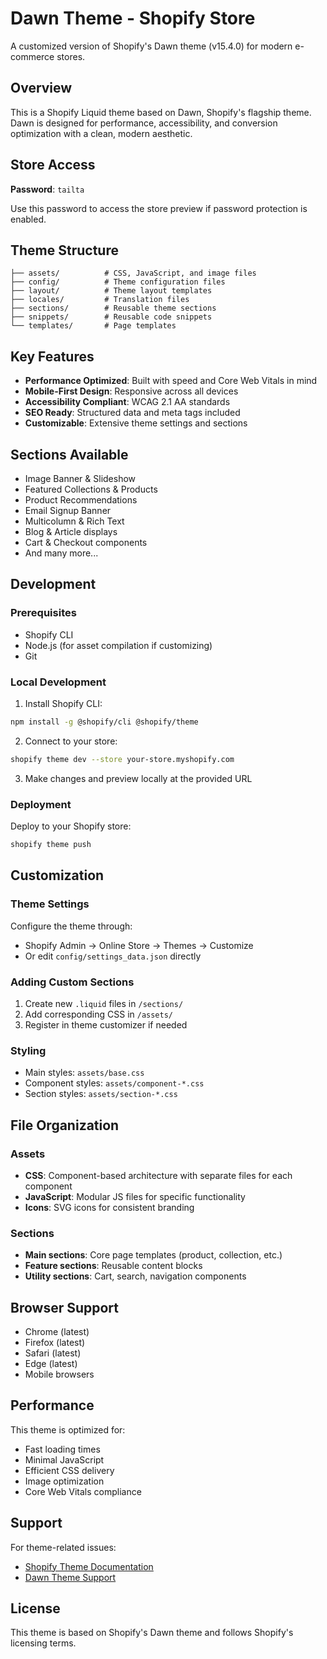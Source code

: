 # Dawn Theme - Shopify Store

A customized version of Shopify's Dawn theme (v15.4.0) for modern e-commerce stores.

## Overview

This is a Shopify Liquid theme based on Dawn, Shopify's flagship theme. Dawn is designed for performance, accessibility, and conversion optimization with a clean, modern aesthetic.

## Store Access

**Password**: `tailta`

Use this password to access the store preview if password protection is enabled.

## Theme Structure

```
├── assets/          # CSS, JavaScript, and image files
├── config/          # Theme configuration files
├── layout/          # Theme layout templates
├── locales/         # Translation files
├── sections/        # Reusable theme sections
├── snippets/        # Reusable code snippets
└── templates/       # Page templates
```

## Key Features

- **Performance Optimized**: Built with speed and Core Web Vitals in mind
- **Mobile-First Design**: Responsive across all devices
- **Accessibility Compliant**: WCAG 2.1 AA standards
- **SEO Ready**: Structured data and meta tags included
- **Customizable**: Extensive theme settings and sections

## Sections Available

- Image Banner & Slideshow
- Featured Collections & Products
- Product Recommendations
- Email Signup Banner
- Multicolumn & Rich Text
- Blog & Article displays
- Cart & Checkout components
- And many more...

## Development

### Prerequisites

- Shopify CLI
- Node.js (for asset compilation if customizing)
- Git

### Local Development

1. Install Shopify CLI:

```bash
npm install -g @shopify/cli @shopify/theme
```

2. Connect to your store:

```bash
shopify theme dev --store your-store.myshopify.com
```

3. Make changes and preview locally at the provided URL

### Deployment

Deploy to your Shopify store:

```bash
shopify theme push
```

## Customization

### Theme Settings

Configure the theme through:

- Shopify Admin → Online Store → Themes → Customize
- Or edit `config/settings_data.json` directly

### Adding Custom Sections

1. Create new `.liquid` files in `/sections/`
2. Add corresponding CSS in `/assets/`
3. Register in theme customizer if needed

### Styling

- Main styles: `assets/base.css`
- Component styles: `assets/component-*.css`
- Section styles: `assets/section-*.css`

## File Organization

### Assets

- **CSS**: Component-based architecture with separate files for each component
- **JavaScript**: Modular JS files for specific functionality
- **Icons**: SVG icons for consistent branding

### Sections

- **Main sections**: Core page templates (product, collection, etc.)
- **Feature sections**: Reusable content blocks
- **Utility sections**: Cart, search, navigation components

## Browser Support

- Chrome (latest)
- Firefox (latest)
- Safari (latest)
- Edge (latest)
- Mobile browsers

## Performance

This theme is optimized for:

- Fast loading times
- Minimal JavaScript
- Efficient CSS delivery
- Image optimization
- Core Web Vitals compliance

## Support

For theme-related issues:

- [Shopify Theme Documentation](https://help.shopify.com/manual/online-store/themes)
- [Dawn Theme Support](https://support.shopify.com/)

## License

This theme is based on Shopify's Dawn theme and follows Shopify's licensing terms.
